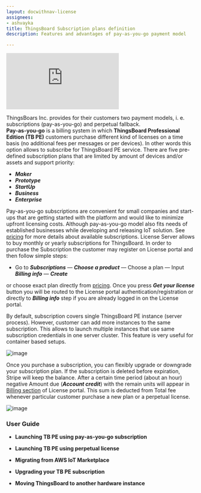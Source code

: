 ```yaml
---
layout: docwithnav-license
assignees:
- ashvayka
title: ThingsBoard Subscription plans definition 
description: Features and advantages of pay-as-you-go payment model

---
```


 
 <div id="video">  
     <div id="video_wrapper">
         <iframe src="https://www.youtube.com/embed/dK-QDFGxWek" frameborder="0" allowfullscreen></iframe>
     </div>
 </div>
 <p></p>


ThingsBoars Inc. provides for their customers two payment models, i. e. subscriptions (pay-as-you-go) and perpetual fallback.   
**Pay-as-you-go** is a billing system in which **ThingsBoard Professional Edition (TB PE)** customers purchase different kind of licenses on a time basis (no additional fees per messages or per devices). In other words this option allows to subscribe for ThingsBoard PE service. 
There are five pre-defined subscription plans that are limited by amount of devices and/or assets and support priority:

- ***Maker***
- ***Prototype***
- ***StartUp***
- ***Business***
- ***Enterprise***

Pay-as-you-go subscriptions are convenient for small companies and start-ups that are getting started with the platform and would like to minimize upfront licensing costs. Although pay-as-you-go model also fits needs of established businesses while developing and releasing IoT solution. See [pricing](/pricing/) for more details about available subscriptions. 
License Server allows to buy monthly or yearly subscriptions for ThingsBoard. In order to purchase the Subscription the customer may register on License portal and then follow simple steps: 
- Go to ***Subscriptions*** — ***Choose a product*** — Choose a plan — Input ***Billing info*** — ***Create***

or choose exact plan directly from [pricing](/pricing/). Once you press ***Get your license*** button you will be routed to the License portal authentication/registration or directly to ***Billing info*** step if you are already logged in on the License portal. 


By default, subscription covers single ThingsBoard PE instance (server process). However, customer can add more instances to the same subscription. This allows to launch multiple instances that use same subscription credentials in one server cluster.
This feature is very useful for container based setups.

![image](https://img.tbqa.cloud/license/manageInstance.png)  

Once you purchase a subscription, you can flexibly upgrade or downgrade your subscription plan. If the subscription is deleted before expiration, Stripe will keep the balance. After a certain time period (about an hour) negative Amount due (***Account credit***) with the remain units will appear in [Billing section](/products/license-server/billing-info/) of License portal. This sum is deducted from Total fee whenever particular customer purchase a new plan or a perpetual license.

![image](https://img.tbqa.cloud/license/subscription.png)  
 

### User Guide

 - **Launching TB PE using pay-as-you-go subscription**
 
 - **Launching TB PE using perpetual license**
 
 - **Migrating from AWS IoT Marketplace**
 
 - **Upgrading your TB PE subscription** 
 
 - **Moving ThingsBoard to another hardware instance** 


